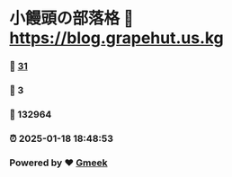 # 小饅頭の部落格 :link: https://blog.grapehut.us.kg 
### :page_facing_up: [31](https://blog.grapehut.us.kg/tag.html) 
### :speech_balloon: 3 
### :hibiscus: 132964 
### :alarm_clock: 2025-01-18 18:48:53 
### Powered by :heart: [Gmeek](https://github.com/Meekdai/Gmeek)
